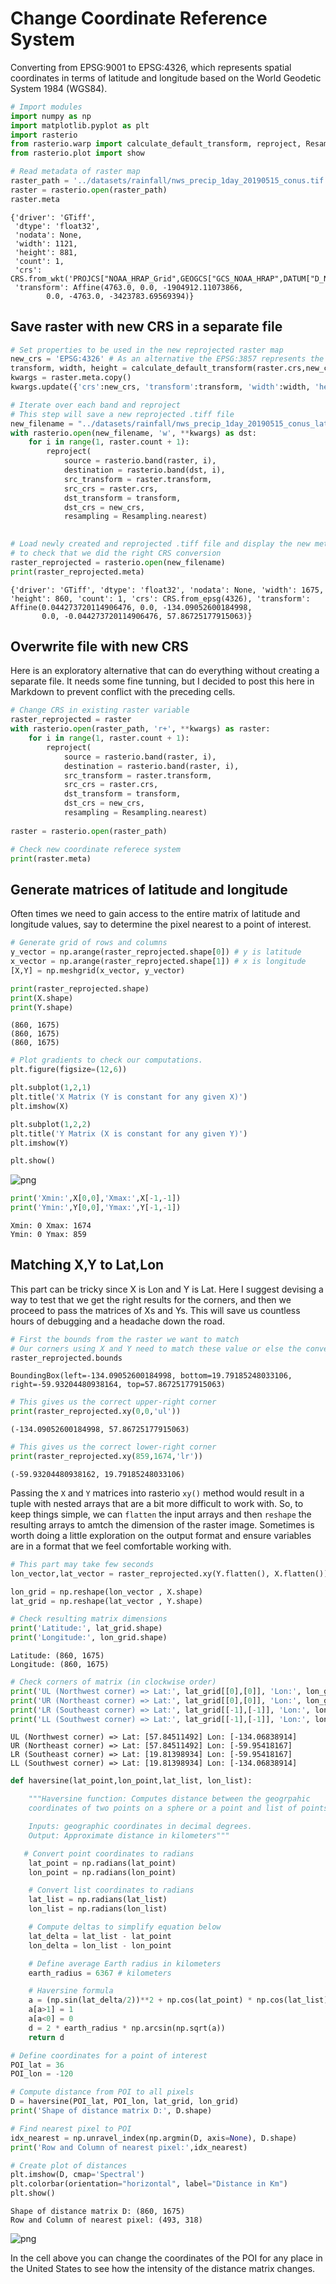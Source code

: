 # Change Coordinate Reference System

Converting from EPSG:9001 to EPSG:4326, which represents spatial coordinates in terms of latitude and longitude based on the World Geodetic System 1984 (WGS84).


```python
# Import modules
import numpy as np
import matplotlib.pyplot as plt
import rasterio
from rasterio.warp import calculate_default_transform, reproject, Resampling
from rasterio.plot import show

```


```python
# Read metadata of raster map
raster_path = '../datasets/rainfall/nws_precip_1day_20190515_conus.tif'
raster = rasterio.open(raster_path)
raster.meta

```




    {'driver': 'GTiff',
     'dtype': 'float32',
     'nodata': None,
     'width': 1121,
     'height': 881,
     'count': 1,
     'crs': CRS.from_wkt('PROJCS["NOAA_HRAP_Grid",GEOGCS["GCS_NOAA_HRAP",DATUM["D_NOAA_HRAP",SPHEROID["Sphere",6371200,0]],PRIMEM["Greenwich",0],UNIT["degree",0.0174532925199433]],PROJECTION["Polar_Stereographic"],PARAMETER["latitude_of_origin",60],PARAMETER["central_meridian",-105],PARAMETER["scale_factor",1],PARAMETER["false_easting",0],PARAMETER["false_northing",0],UNIT["metre",1,AUTHORITY["EPSG","9001"]]]'),
     'transform': Affine(4763.0, 0.0, -1904912.11073866,
            0.0, -4763.0, -3423783.69569394)}



## Save raster with new CRS in a separate file


```python
# Set properties to be used in the new reprojected raster map
new_crs = 'EPSG:4326' # As an alternative the EPSG:3857 represents the web meractor 
transform, width, height = calculate_default_transform(raster.crs,new_crs,raster.width,raster.height,*raster.bounds)
kwargs = raster.meta.copy()
kwargs.update({'crs':new_crs, 'transform':transform, 'width':width, 'height':height})

```


```python
# Iterate over each band and reproject
# This step will save a new reprojected .tiff file
new_filename = "../datasets/rainfall/nws_precip_1day_20190515_conus_latlon.tif"
with rasterio.open(new_filename, 'w', **kwargs) as dst:
    for i in range(1, raster.count + 1):
        reproject(
            source = rasterio.band(raster, i),
            destination = rasterio.band(dst, i),
            src_transform = raster.transform,
            src_crs = raster.crs,
            dst_transform = transform,
            dst_crs = new_crs,
            resampling = Resampling.nearest)
        
```


```python
# Load newly created and reprojected .tiff file and display the new metadata
# to check that we did the right CRS conversion
raster_reprojected = rasterio.open(new_filename)
print(raster_reprojected.meta)

```

    {'driver': 'GTiff', 'dtype': 'float32', 'nodata': None, 'width': 1675, 'height': 860, 'count': 1, 'crs': CRS.from_epsg(4326), 'transform': Affine(0.044273720114906476, 0.0, -134.09052600184998,
           0.0, -0.044273720114906476, 57.86725177915063)}


## Overwrite file with new CRS

Here is an exploratory alternative that can do everything without creating a separate file. It needs some fine tunning, but I decided to post this here in Markdown to prevent conflict with the preceding cells.

```python
# Change CRS in existing raster variable
raster_reprojected = raster
with rasterio.open(raster_path, 'r+', **kwargs) as raster:
    for i in range(1, raster.count + 1):
        reproject(
            source = rasterio.band(raster, i),
            destination = rasterio.band(raster, i),
            src_transform = raster.transform,
            src_crs = raster.crs,
            dst_transform = transform,
            dst_crs = new_crs,
            resampling = Resampling.nearest)
        
raster = rasterio.open(raster_path)

# Check new coordinate referece system
print(raster.meta)

```

## Generate matrices of latitude and longitude

Often times we need to gain access to the entire matrix of latitude and longitude values, say to determine the pixel nearest to a point of interest.


```python
# Generate grid of rows and columns
y_vector = np.arange(raster_reprojected.shape[0]) # y is latitude
x_vector = np.arange(raster_reprojected.shape[1]) # x is longitude
[X,Y] = np.meshgrid(x_vector, y_vector)

print(raster_reprojected.shape)
print(X.shape)
print(Y.shape)
```

    (860, 1675)
    (860, 1675)
    (860, 1675)



```python
# Plot gradients to check our computations.
plt.figure(figsize=(12,6))

plt.subplot(1,2,1)
plt.title('X Matrix (Y is constant for any given X)')
plt.imshow(X)

plt.subplot(1,2,2)
plt.title('Y Matrix (X is constant for any given Y)')
plt.imshow(Y)

plt.show()
```


![png](raster_change_crs_files/raster_change_crs_10_0.png)



```python
print('Xmin:',X[0,0],'Xmax:',X[-1,-1])
print('Ymin:',Y[0,0],'Ymax:',Y[-1,-1])
```

    Xmin: 0 Xmax: 1674
    Ymin: 0 Ymax: 859


## Matching X,Y to Lat,Lon

This part can be tricky since X is Lon and Y is Lat. Here I suggest devising a way to test that we get the right results for the corners, and then we proceed to pass the matrices of Xs and Ys. This will save us countless hours of debugging and a headache down the road.


```python
# First the bounds from the raster we want to match
# Our corners using X and Y need to match these value or else the conversion is wrong.
raster_reprojected.bounds

```




    BoundingBox(left=-134.09052600184998, bottom=19.79185248033106, right=-59.93204480938164, top=57.86725177915063)




```python
# This gives us the correct upper-right corner
print(raster_reprojected.xy(0,0,'ul'))

```

    (-134.09052600184998, 57.86725177915063)



```python
# This gives us the correct lower-right corner
print(raster_reprojected.xy(859,1674,'lr'))

```

    (-59.93204480938162, 19.79185248033106)


Passing the `X` and `Y` matrices into rasterio `xy()` method would result in a tuple with nested arrays that are a bit more difficult to work with. So, to keep things simple, we can `flatten` the input arrays and then `reshape` the resulting arrays to amtch the dimension of the raster image. Sometimes is worth doing a little exploration on the output format and ensure variables are in a format that we feel comfortable working with. 


```python
# This part may take few seconds
lon_vector,lat_vector = raster_reprojected.xy(Y.flatten(), X.flatten())

```


```python
lon_grid = np.reshape(lon_vector , X.shape)
lat_grid = np.reshape(lat_vector , Y.shape)
```


```python
# Check resulting matrix dimensions
print('Latitude:', lat_grid.shape)
print('Longitude:', lon_grid.shape)

```

    Latitude: (860, 1675)
    Longitude: (860, 1675)



```python
# Check corners of matrix (in clockwise order)
print('UL (Northwest corner) => Lat:', lat_grid[[0],[0]], 'Lon:', lon_grid[[0],[0]])
print('UR (Northeast corner) => Lat:', lat_grid[[0],[0]], 'Lon:', lon_grid[[-1],[-1]])
print('LR (Southeast corner) => Lat:', lat_grid[[-1],[-1]], 'Lon:', lon_grid[[-1],[-1]])
print('LL (Southwest corner) => Lat:', lat_grid[[-1],[-1]], 'Lon:', lon_grid[[0],[0]])

```

    UL (Northwest corner) => Lat: [57.84511492] Lon: [-134.06838914]
    UR (Northeast corner) => Lat: [57.84511492] Lon: [-59.95418167]
    LR (Southeast corner) => Lat: [19.81398934] Lon: [-59.95418167]
    LL (Southwest corner) => Lat: [19.81398934] Lon: [-134.06838914]



```python
def haversine(lat_point,lon_point,lat_list, lon_list):

    """Haversine function: Computes distance between the geogrpahic
    coordinates of two points on a sphere or a point and list of points.

    Inputs: geographic coordinates in decimal degrees.
    Output: Approximate distance in kilometers"""

   # Convert point coordinates to radians
    lat_point = np.radians(lat_point)
    lon_point = np.radians(lon_point)

    # Convert list coordinates to radians
    lat_list = np.radians(lat_list)
    lon_list = np.radians(lon_list)

    # Compute deltas to simplify equation below
    lat_delta = lat_list - lat_point
    lon_delta = lon_list - lon_point

    # Define average Earth radius in kilometers
    earth_radius = 6367 # kilometers

    # Haversine formula
    a = (np.sin(lat_delta/2))**2 + np.cos(lat_point) * np.cos(lat_list) * (np.sin(lon_delta/2))**2
    a[a>1] = 1
    a[a<0] = 0
    d = 2 * earth_radius * np.arcsin(np.sqrt(a))
    return d

```


```python
# Define coordinates for a point of interest
POI_lat = 36
POI_lon = -120

# Compute distance from POI to all pixels
D = haversine(POI_lat, POI_lon, lat_grid, lon_grid)
print('Shape of distance matrix D:', D.shape)

# Find nearest pixel to POI
idx_nearest = np.unravel_index(np.argmin(D, axis=None), D.shape)
print('Row and Column of nearest pixel:',idx_nearest)

# Create plot of distances
plt.imshow(D, cmap='Spectral')
plt.colorbar(orientation="horizontal", label="Distance in Km")
plt.show()

```

    Shape of distance matrix D: (860, 1675)
    Row and Column of nearest pixel: (493, 318)



![png](raster_change_crs_files/raster_change_crs_22_1.png)


In the cell above you can change the coordinates of the POI for any place in the United States to see how the intensity of the distance matrix changes.
